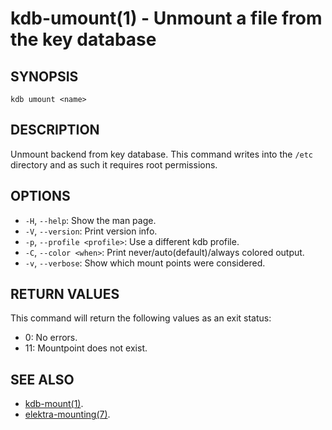 # kdb-umount(1) - Unmount a file from the key database

## SYNOPSIS

`kdb umount <name>`

## DESCRIPTION

Unmount backend from key database.
This command writes into the `/etc` directory and as such it requires root permissions.

## OPTIONS

- `-H`, `--help`:
  Show the man page.
- `-V`, `--version`:
  Print version info.
- `-p`, `--profile <profile>`:
  Use a different kdb profile.
- `-C`, `--color <when>`:
  Print never/auto(default)/always colored output.
- `-v`, `--verbose`:
  Show which mount points were considered.

## RETURN VALUES

This command will return the following values as an exit status:<br>

- 0:
  No errors.
- 11:
  Mountpoint does not exist.

## SEE ALSO

- [kdb-mount(1)](kdb-mount.md).
- [elektra-mounting(7)](elektra-mounting.md).
